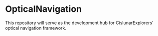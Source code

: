 # OpticalNavigation
This repository will serve as the development hub for CislunarExplorers' optical navigation framework.
